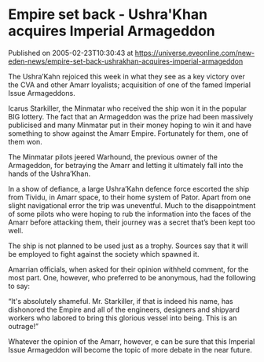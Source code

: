 # Empire set back - Ushra'Khan acquires Imperial Armageddon
Published on 2005-02-23T10:30:43 at https://universe.eveonline.com/new-eden-news/empire-set-back-ushrakhan-acquires-imperial-armageddon

The Ushra’Kahn rejoiced this week in what they see as a key victory over the CVA and other Amarr loyalists; acquisition of one of the famed Imperial Issue Armageddons.   
  
Icarus Starkiller, the Minmatar who received the ship won it in the popular BIG lottery. The fact that an Armageddon was the prize had been massively publicised and many Minmatar put in their money hoping to win it and have something to show against the Amarr Empire. Fortunately for them, one of them won.   
  
The Minmatar pilots jeered Warhound, the previous owner of the Armageddon, for betraying the Amarr and letting it ultimately fall into the hands of the Ushra’Khan.   
  
In a show of defiance, a large Ushra’Kahn defence force escorted the ship from Tividu, in Amarr space, to their home system of Pator. Apart from one slight navigational error the trip was uneventful. Much to the disappointment of some pilots who were hoping to rub the information into the faces of the Amarr before attacking them, their journey was a secret that’s been kept too well.   
  
The ship is not planned to be used just as a trophy. Sources say that it will be employed to fight against the society which spawned it.   
  
Amarrian officials, when asked for their opinion withheld comment, for the most part. One, however, who preferred to be anonymous, had the following to say:   
  
“It's absolutely shameful. Mr. Starkiller, if that is indeed his name, has dishonored the Empire and all of the engineers, designers and shipyard workers who labored to bring this glorious vessel into being. This is an outrage!”   
  
Whatever the opinion of the Amarr, however, e can be sure that this Imperial Issue Armageddon will become the topic of more debate in the near future.
